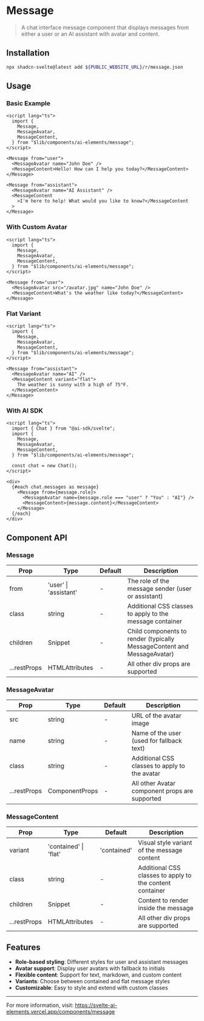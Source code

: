 # Message

> A chat interface message component that displays messages from either a user or an AI assistant with avatar and content.

## Installation

```bash
npx shadcn-svelte@latest add ${PUBLIC_WEBSITE_URL}/r/message.json
```

## Usage

### Basic Example

```svelte
<script lang="ts">
  import {
    Message,
    MessageAvatar,
    MessageContent,
  } from "$lib/components/ai-elements/message";
</script>

<Message from="user">
  <MessageAvatar name="John Doe" />
  <MessageContent>Hello! How can I help you today?</MessageContent>
</Message>

<Message from="assistant">
  <MessageAvatar name="AI Assistant" />
  <MessageContent
    >I'm here to help! What would you like to know?</MessageContent
  >
</Message>
```

### With Custom Avatar

```svelte
<script lang="ts">
  import {
    Message,
    MessageAvatar,
    MessageContent,
  } from "$lib/components/ai-elements/message";
</script>

<Message from="user">
  <MessageAvatar src="/avatar.jpg" name="John Doe" />
  <MessageContent>What's the weather like today?</MessageContent>
</Message>
```

### Flat Variant

```svelte
<script lang="ts">
  import {
    Message,
    MessageAvatar,
    MessageContent,
  } from "$lib/components/ai-elements/message";
</script>

<Message from="assistant">
  <MessageAvatar name="AI" />
  <MessageContent variant="flat">
    The weather is sunny with a high of 75°F.
  </MessageContent>
</Message>
```

### With AI SDK

```svelte
<script lang="ts">
  import { Chat } from "@ai-sdk/svelte";
  import {
    Message,
    MessageAvatar,
    MessageContent,
  } from "$lib/components/ai-elements/message";

  const chat = new Chat();
</script>

<div>
  {#each chat.messages as message}
    <Message from={message.role}>
      <MessageAvatar name={message.role === "user" ? "You" : "AI"} />
      <MessageContent>{message.content}</MessageContent>
    </Message>
  {/each}
</div>
```

## Component API

### Message

| Prop         | Type                           | Default | Description                                                             |
| ------------ | ------------------------------ | ------- | ----------------------------------------------------------------------- |
| from         | 'user' \| 'assistant'          | -       | The role of the message sender (user or assistant)                      |
| class        | string                         | -       | Additional CSS classes to apply to the message container                |
| children     | Snippet                        | -       | Child components to render (typically MessageContent and MessageAvatar) |
| ...restProps | HTMLAttributes<HTMLDivElement> | -       | All other div props are supported                                       |

### MessageAvatar

| Prop         | Type                          | Default | Description                                    |
| ------------ | ----------------------------- | ------- | ---------------------------------------------- |
| src          | string                        | -       | URL of the avatar image                        |
| name         | string                        | -       | Name of the user (used for fallback text)      |
| class        | string                        | -       | Additional CSS classes to apply to the avatar  |
| ...restProps | ComponentProps<typeof Avatar> | -       | All other Avatar component props are supported |

### MessageContent

| Prop         | Type                           | Default     | Description                                              |
| ------------ | ------------------------------ | ----------- | -------------------------------------------------------- |
| variant      | 'contained' \| 'flat'          | 'contained' | Visual style variant of the message content              |
| class        | string                         | -           | Additional CSS classes to apply to the content container |
| children     | Snippet                        | -           | Content to render inside the message                     |
| ...restProps | HTMLAttributes<HTMLDivElement> | -           | All other div props are supported                        |

## Features

- **Role-based styling**: Different styles for user and assistant messages
- **Avatar support**: Display user avatars with fallback to initials
- **Flexible content**: Support for text, markdown, and custom content
- **Variants**: Choose between contained and flat message styles
- **Customizable**: Easy to style and extend with custom classes

---

For more information, visit: https://svelte-ai-elements.vercel.app/components/message

